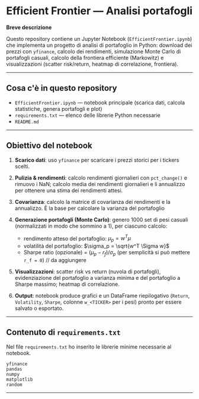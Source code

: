 # Efficient Frontier — Analisi portafogli 

**Breve descrizione**

Questo repository contiene un Jupyter Notebook (`EfficientFrontier.ipynb`) che implementa un progetto di analisi di portafoglio in Python: download dei prezzi con `yfinance`, calcolo dei rendimenti, simulazione Monte Carlo di portafogli casuali, calcolo della frontiera efficiente (Markowitz) e visualizzazioni (scatter risk/return, heatmap di correlazione, frontiera).

---

## Cosa c'è in questo repository

* `EfficientFrontier.ipynb` — notebook principale (scarica dati, calcola statistiche, genera portafogli e plot)
* `requirements.txt` — elenco delle librerie Python necessarie
* `README.md` 

---

## Obiettivo del notebook

1. **Scarico dati**: uso `yfinance` per scaricare i prezzi storici per i tickers scelti.
2. **Pulizia & rendimenti**: calcolo rendimenti giornalieri con `pct_change()` e rimuovo i NaN; calcolo media dei rendimenti giornalieri e li annualizzo per ottenere una stima dei rendimenti attesi.
3. **Covarianza**: calcolo la matrice di covarianza dei rendimenti e la annualizzo. È la base per calcolare la varianza del portafoglio
4. **Generazione portafogli (Monte Carlo)**: genero 1000 set di pesi casuali (normalizzati in modo che sommino a 1), per ciascuno calcolo:

   * rendimento atteso del portafoglio: $\mu_p = w^T \mu$
   * volatilità del portafoglio: $\sigma_p = \sqrt{w^T \Sigma w}$
   * Sharpe ratio (opzionale) = ($\mu_p - r_f) / \sigma_p$ (per semplicità si può mettere `r_f = 0`) // da aggiungere 
5. **Visualizzazioni**: scatter risk vs return (nuvola di portafogli), evidenziazione del portafoglio a varianza minima e del portafoglio a Sharpe massimo; heatmap di correlazione.
6. **Output**: notebook produce grafici e un DataFrame riepilogativo (`Return`, `Volatility`, `Sharpe`, colonne `w_<TICKER>` per i pesi) pronto per essere salvato o esportato.

---

## Contenuto di `requirements.txt`

Nel file `requirements.txt` ho inserito le librerie minime necessarie al notebook.

```
yfinance
pandas
numpy
matplotlib
random

```
---


